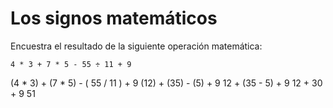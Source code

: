 # Los signos matemáticos

Encuestra el resultado de la siguiente operación matemática: 

```
4 * 3 + 7 * 5 - 55 ÷ 11 + 9
```

(4 * 3) + (7 * 5) - ( 55 / 11 ) + 9
(12) + (35) - (5) + 9
12 + (35 - 5) + 9
12 + 30 + 9
51